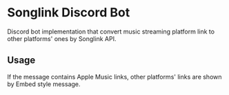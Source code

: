 # Songlink Discord Bot
Discord bot implementation that convert music streaming platform link to other platforms' ones by Songlink API.

## Usage
If the message contains Apple Music links, other platforms' links are shown by Embed style message.
